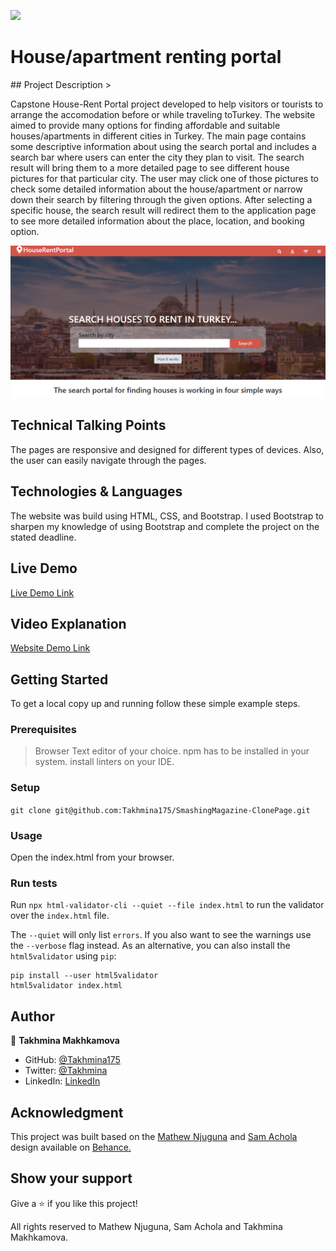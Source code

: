 ![](https://img.shields.io/badge/Microverse-blueviolet)

<h1>House/apartment renting portal</h1>
## Project Description
><p>Capstone House-Rent Portal project developed to help visitors or tourists to arrange the accomodation before or while traveling toTurkey.  The website aimed to provide many options for finding affordable and suitable houses/apartments in different cities in Turkey. The main page contains some descriptive information about using the search portal and includes a search bar where users can enter the city they plan to visit. The search result will bring them to a more detailed page to see different house pictures for that particular city. The user may click one of those pictures to check some detailed information about the house/apartment or narrow down their search by filtering through the given options. After selecting a specific house, the search result will redirect them to the application page to see more detailed information about the place, location, and booking option.</p>

![screenshot](./images/screenshot.png)

## Technical Talking Points
 The pages are responsive and designed for different types of devices. Also, the user can easily navigate through the pages.

## Technologies & Languages 
The website was build using HTML, CSS, and Bootstrap. I used  Bootstrap to sharpen my knowledge of using Bootstrap and complete the project on the stated deadline.   


## Live Demo

[Live Demo Link](https://raw.githack.com/Takhmina175/Directory-of-Houses-To-Rent/master/index.html)

## Video Explanation

[Website Demo Link](https://www.loom.com/share/6da1b3fa37bb4595b8c9c1f4bd9cd6a2)


## Getting Started

To get a local copy up and running follow these simple example steps.

### Prerequisites
> Browser
> Text editor of your choice.
> npm has to be installed in your system.
> install linters on your IDE.

### Setup
 `git clone git@github.com:Takhmina175/SmashingMagazine-ClonePage.git`

### Usage
 Open the index.html from your browser.

### Run tests
Run `npx html-validator-cli --quiet --file index.html` to run the validator over the `index.html` file.

The `--quiet` will only list `errors`. If you also want to see the warnings use the `--verbose` flag instead.
As an alternative, you can also install the `html5validator` using `pip`:

```
pip install --user html5validator
html5validator index.html
```



## Author

👤 **Takhmina Makhkamova**

- GitHub: [@Takhmina175](https://github.com/Takhmina175)
- Twitter: [@Takhmina](https://twitter.com/Takhmin73630110)
- LinkedIn: [LinkedIn](https://www.linkedin.com/in/takhmina-makhkamova-7628136b/)

## Acknowledgment

This project was built based on the <a href="https://www.behance.net/mathewnjuguna">Mathew Njuguna</a> and <a href="https://www.behance.net/aweSam"> Sam Achola </a> design available on <a href="https://www.behance.net/gallery/25563385/PatashuleKE">Behance.</a> 

## Show your support

Give a ⭐️ if you like this project!

All rights reserved to Mathew Njuguna, Sam Achola and Takhmina Makhkamova.


